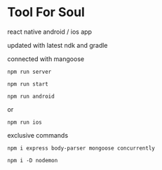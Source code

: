 # Tool For Soul
react native android / ios app

updated with latest ndk and gradle 

connected with mangoose

`npm run server`

`npm run start`

`npm run android`

or 

`npm run ios`

exclusive commands

`npm i express body-parser mongoose concurrently`

`npm i -D nodemon`



